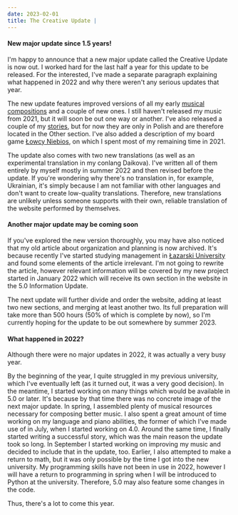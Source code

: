 ```yaml
---
date: 2023-02-01
title: The Creative Update |
---
```


#### New major update since 1.5 years!

I'm happy to announce that a new major update called the Creative Update is now out. I worked hard for the last half a year for this update to be released. For the interested, I've made a separate paragraph explaining what happened in 2022 and why there weren't any serious updates that year.

The new update features improved versions of all my early [musical compositions](music) and a couple of new ones. I still haven't released my music from 2021, but it will soon be out one way or another. I've also released a couple of my [stories](other/stories), but for now they are only in Polish and are therefore located in the Other section. I've also added a description of my board game [Łowcy Niebios](other/łowcy-niebios), on which I spent most of my remaining time in 2021.

The update also comes with two new translations (as well as an experimental translation in my conlang Daikova). I've written all of them entirely by myself mostly in summer 2022 and then revised before the update. If you're wondering why there's no translation in, for example, Ukrainian, it's simply because I am not familiar with other languages and don't want to create low-quality translations. Therefore, new translations are unlikely unless someone supports with their own, reliable translation of the website performed by themselves.

#### Another major update may be coming soon

If you've explored the new version thoroughly, you may have also noticed that my old article about organization and planning is now archived. It's because recently I've started studying management in [Łazarski University](https://en.wikipedia.org/wiki/Lazarski_University) and found some elements of the article irrelevant. I'm not going to rewrite the article, however relevant information will be covered by my new project started in January 2022 which will receive its own section in the website in the 5.0 Information Update. 

The next update will further divide and order the website, adding at least two new sections, and merging at least another two. Its full preparation will take more than 500 hours (50% of which is complete by now), so I'm currently hoping for the update to be out somewhere by summer 2023.

#### What happened in 2022?

Although there were no major updates in 2022, it was actually a very busy year.

By the beginning of the year, I quite struggled in my previous university, which I've eventually left (as it turned out, it was a very good decision). In the meantime, I started working on many things which would be available in 5.0 or later. It's because by that time there was no concrete image of the next major update. In spring, I assembled plenty of musical resources necessary for composing better music. I also spent a great amount of time working on my language and piano abilities, the former of which I've made use of in July, when I started working on 4.0. Around the same time, I finally started writing a successful story, which was the main reason the update took so long. In September I started working on improving my music and decided to include that in the update, too. Earlier, I also attempted to make a return to math, but it was only possible by the time I got into the new university. My programming skills have not been in use in 2022, however I will have a return to programming in spring when I will be introduced to Python at the university. Therefore, 5.0 may also feature some changes in the code.

Thus, there's a lot to come this year.